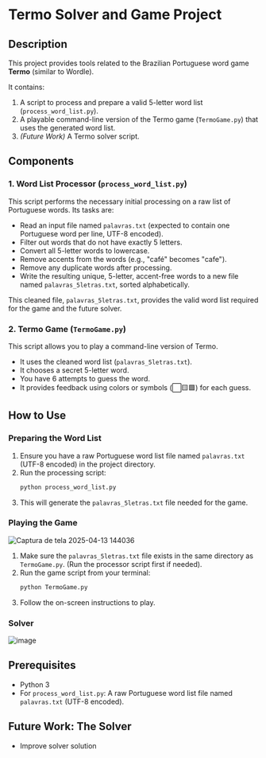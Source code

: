 # Termo Solver and Game Project

## Description

This project provides tools related to the Brazilian Portuguese word game **Termo** (similar to Wordle).

It contains:
1.  A script to process and prepare a valid 5-letter word list (`process_word_list.py`).
2.  A playable command-line version of the Termo game (`TermoGame.py`) that uses the generated word list.
3.  *(Future Work)* A Termo solver script.

## Components

### 1. Word List Processor (`process_word_list.py`)

This script performs the necessary initial processing on a raw list of Portuguese words. Its tasks are:

* Read an input file named `palavras.txt` (expected to contain one Portuguese word per line, UTF-8 encoded).
* Filter out words that do not have exactly 5 letters.
* Convert all 5-letter words to lowercase.
* Remove accents from the words (e.g., "café" becomes "cafe").
* Remove any duplicate words after processing.
* Write the resulting unique, 5-letter, accent-free words to a new file named `palavras_5letras.txt`, sorted alphabetically.

This cleaned file, `palavras_5letras.txt`, provides the valid word list required for the game and the future solver.

### 2. Termo Game (`TermoGame.py`)

This script allows you to play a command-line version of Termo.

* It uses the cleaned word list (`palavras_5letras.txt`).
* It chooses a secret 5-letter word.
* You have 6 attempts to guess the word.
* It provides feedback using colors or symbols (⬜🟨🟩) for each guess.

## How to Use

### Preparing the Word List

1.  Ensure you have a raw Portuguese word list file named `palavras.txt` (UTF-8 encoded) in the project directory.
2.  Run the processing script:
    ```bash
    python process_word_list.py
    ```
3.  This will generate the `palavras_5letras.txt` file needed for the game.

### Playing the Game

![Captura de tela 2025-04-13 144036](https://github.com/user-attachments/assets/4526f296-4b8d-4eb6-af65-bd2a265f1ea9)

1.  Make sure the `palavras_5letras.txt` file exists in the same directory as `TermoGame.py`. (Run the processor script first if needed).
2.  Run the game script from your terminal:
    ```bash
    python TermoGame.py
    ```
3.  Follow the on-screen instructions to play.

### Solver

![image](https://github.com/user-attachments/assets/15529c74-5926-4b33-8ae9-941a28d76ec6)

## Prerequisites

* Python 3
* For `process_word_list.py`: A raw Portuguese word list file named `palavras.txt` (UTF-8 encoded).

## Future Work: The Solver

* Improve solver solution
